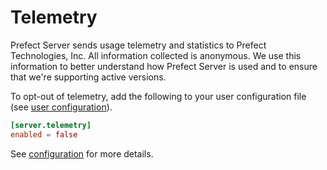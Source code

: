 # Telemetry

Prefect Server sends usage telemetry and statistics to Prefect Technologies, Inc. All information collected is anonymous. We use this information to better understand how Prefect Server is used and to ensure that we're supporting active versions.

To opt-out of telemetry, add the following to your user configuration file (see [user configuration](../../core/concepts/configuration.md#user-configuration)).

```toml
[server.telemetry]
enabled = false
```

See [configuration](../../core/concepts/configuration.md) for more details.
